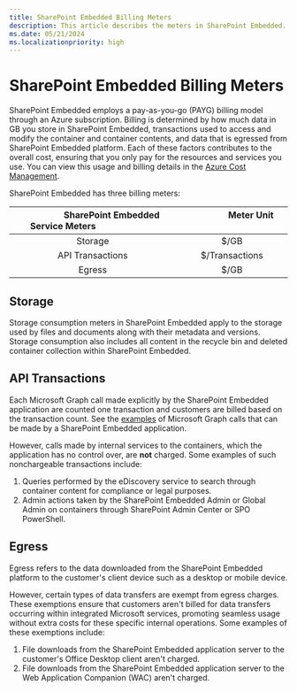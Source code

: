 ```yaml
---
title: SharePoint Embedded Billing Meters
description: This article describes the meters in SharePoint Embedded.
ms.date: 05/21/2024
ms.localizationpriority: high
---
```


# SharePoint Embedded Billing Meters
SharePoint Embedded employs a pay-as-you-go (PAYG) billing model through an Azure subscription. Billing is determined by how much data in GB you store in SharePoint Embedded, transactions used to access and modify the container and container contents, and data that is egressed from SharePoint Embedded platform. Each of these factors contributes to the overall cost, ensuring that you only pay for the resources and services you use. You can view this usage and billing details in the [Azure Cost Management](https://ms.portal.azure.com/). 

SharePoint Embedded has three billing meters:

| &nbsp; &nbsp; &nbsp; &nbsp; &nbsp; &nbsp; &nbsp; &nbsp;  SharePoint Embedded Service Meters &nbsp; &nbsp; &nbsp; &nbsp; &nbsp; &nbsp; &nbsp;&nbsp; &nbsp; &nbsp; &nbsp; &nbsp; &nbsp; | &nbsp; &nbsp; &nbsp; &nbsp; &nbsp; &nbsp; &nbsp; &nbsp; &nbsp; &nbsp;  Meter Unit &nbsp; &nbsp; &nbsp; &nbsp; &nbsp;&nbsp; &nbsp; &nbsp; &nbsp; &nbsp; &nbsp; |
| :--------------------------------:   | :----------:       |
|              Storage                 |   $/GB             |
|   API Transactions                   | $/Transactions     |
|           Egress                     |  $/GB              |


## Storage
Storage consumption meters in SharePoint Embedded apply to the storage used by files and documents along with their metadata and versions. Storage consumption also includes all content in the recycle bin and deleted container collection within SharePoint Embedded.


## API Transactions 
Each Microsoft Graph call made explicitly by the SharePoint Embedded application are counted one transaction and customers are billed based on the transaction count. See the [examples](https://learn.microsoft.com/graph/api/resources/filestoragecontainer?view=graph-rest-beta) of Microsoft Graph calls that can be made by a SharePoint Embedded application.

However, calls made by internal services to the containers, which the application has no control over, are **not** charged. Some examples of such nonchargeable transactions include:

1. Queries performed by the eDiscovery service to search through container content for compliance or legal purposes.
2. Admin actions taken by the SharePoint Embedded Admin or Global Admin on containers through SharePoint Admin Center or SPO PowerShell.

## Egress
Egress refers to the data downloaded from the SharePoint Embedded platform to the customer's client device such as a desktop or mobile device.

However, certain types of data transfers are exempt from egress charges. These exemptions ensure that customers aren't billed for data transfers occurring within integrated Microsoft services, promoting seamless usage without extra costs for these specific internal operations. Some examples of these exemptions include:

1.	File downloads from the SharePoint Embedded application server to the customer's Office Desktop client aren't charged.
2.	File downloads from the SharePoint Embedded application server to the Web Application Companion (WAC) aren't charged.



